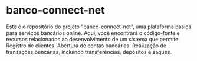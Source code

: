 # banco-connect-net
Este é o repositório do projeto "banco-connect-net", uma plataforma básica para serviços bancários online. Aqui, você encontrará o código-fonte e recursos relacionados ao desenvolvimento de um sistema que permite:  Registro de clientes. Abertura de contas bancárias. Realização de transações bancárias, incluindo transferências, depósitos e saques.
